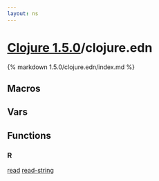 ```yaml
---
layout: ns
---
```

# [Clojure 1.5.0](../)/clojure.edn

{% markdown 1.5.0/clojure.edn/index.md %}



## Macros



## Vars



## Functions

### R

[read](./read/)
[read-string](./read_DASH_string/)

